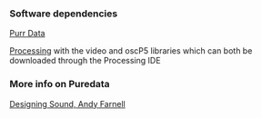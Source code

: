 ### Software dependencies

[Purr Data](https://github.com/agraef/purr-data/releases)

[Processing](https://processing.org/download/) with the video and oscP5 libraries which can both be downloaded through the Processing IDE

### More info on Puredata

[Designing Sound, Andy Farnell](https://mitpress.mit.edu/books/designing-sound)
